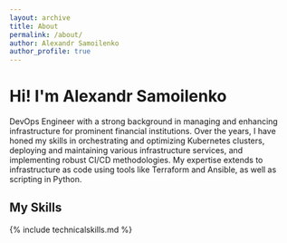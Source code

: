 ```yaml
---
layout: archive
title: About
permalink: /about/
author: Alexandr Samoilenko 
author_profile: true
---
```

# Hi! I'm Alexandr Samoilenko
DevOps Engineer with a strong background in managing and enhancing infrastructure for prominent financial institutions. Over the years, I have honed my skills in orchestrating and optimizing Kubernetes clusters, deploying and maintaining various infrastructure services, and implementing robust CI/CD methodologies. My expertise extends to infrastructure as code using tools like Terraform and Ansible, as well as scripting in Python.

## My Skills 

{% include technicalskills.md %}
